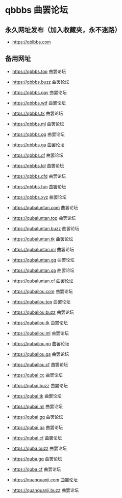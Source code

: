 # qbbbs 曲罢论坛

## 永久网址发布（加入收藏夹，永不迷路）

- https://qblbbs.com

## 备用网址

- https://qbbbs.top 曲罢论坛

- https://qbbbs.buzz 曲罢论坛

- https://qbbbs.gay 曲罢论坛

- https://qbbbs.wtf 曲罢论坛

- https://qbbbs.tk 曲罢论坛

- https://qbbbs.ml 曲罢论坛

- https://qbbbs.gq 曲罢论坛

- https://qbbbs.ga 曲罢论坛

- https://qbbbs.cf 曲罢论坛

- https://qbbbs.lol 曲罢论坛

- https://qbbbs.cfd 曲罢论坛

- https://qbbbs.fun 曲罢论坛

- https://qbbbs.xyz 曲罢论坛

- https://qubaluntan.com 曲罢论坛

- https://qubaluntan.top 曲罢论坛

- https://qubaluntan.buzz 曲罢论坛

- https://qubaluntan.tk 曲罢论坛

- https://qubaluntan.ml 曲罢论坛

- https://qubaluntan.gq 曲罢论坛

- https://qubaluntan.ga 曲罢论坛

- https://qubaluntan.cf 曲罢论坛

- https://qubailou.com 曲罢论坛

- https://qubailou.top 曲罢论坛

- https://qubailou.buzz 曲罢论坛

- https://qubailou.tk 曲罢论坛

- https://qubailou.ml 曲罢论坛

- https://qubailou.gq 曲罢论坛

- https://qubailou.ga 曲罢论坛

- https://qubailou.cf 曲罢论坛

- https://qubai.cc 曲罢论坛

- https://qubai.buzz 曲罢论坛

- https://qubai.tk 曲罢论坛

- https://qubai.ml 曲罢论坛

- https://qubai.gq 曲罢论坛

- https://qubai.ga 曲罢论坛

- https://qubai.cf 曲罢论坛

- https://quba.buzz 曲罢论坛

- https://quba.gq 曲罢论坛

- https://quba.cf 曲罢论坛

- https://quanquanji.com 曲罢论坛

- https://quanquanji.buzz 曲罢论坛
